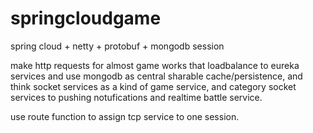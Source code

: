# springcloudgame
spring cloud + netty + protobuf + mongodb session

make http requests for almost game works that loadbalance to eureka services  and use mongodb as central sharable cache/persistence,
and think socket services as a kind of game service, and category socket  services to pushing notufications and realtime battle service.

use route function to assign tcp service to one session.
